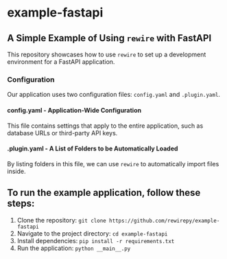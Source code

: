 # example-fastapi

## A Simple Example of Using `rewire` with FastAPI

This repository showcases how to use `rewire` to set up a development environment for a FastAPI application.

### Configuration

Our application uses two configuration files: `config.yaml` and `.plugin.yaml`.

#### config.yaml - Application-Wide Configuration

This file contains settings that apply to the entire application, such as database URLs or third-party API keys.

#### .plugin.yaml - A List of Folders to be Automatically Loaded

By listing folders in this file, we can use `rewire` to automatically import files inside.


## To run the example application, follow these steps:

1. Clone the repository: `git clone https://github.com/rewirepy/example-fastapi`
2. Navigate to the project directory: `cd example-fastapi`
3. Install dependencies: `pip install -r requirements.txt`
4. Run the application: `python __main__.py`
